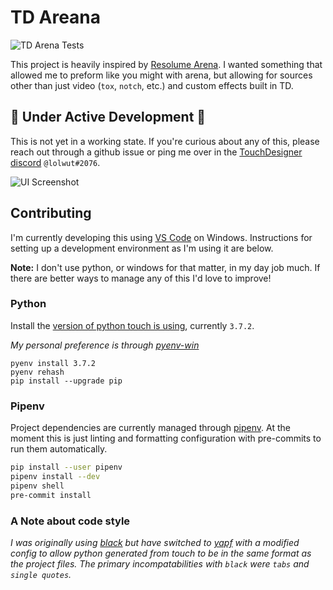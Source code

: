 # TD Areana

![TD Arena Tests](https://github.com/llwt/TD-Arena/workflows/TD%20Arena%20Tests/badge.svg)

This project is heavily inspired by [Resolume Arena](https://resolume.com/). I wanted something that allowed me to preform like you might with arena, but allowing for sources other than just video (`tox`, `notch`, etc.) and custom effects built in TD.

## 🚧 Under Active Development 🚧

This is not yet in a working state. If you're curious about any of this, please reach out through a github issue or ping me over in the [TouchDesigner discord](http://td-discord.com/) `@lolwut#2076`.

![UI Screenshot](docs/images/2020-05-20-ui.png)

## Contributing

I'm currently developing this using [VS Code](https://code.visualstudio.com/) on Windows. Instructions for setting up a development environment as I'm using it are below.

**Note:** I don't use python, or windows for that matter, in my day job much. If there are better ways to manage any of this I'd love to improve!

### Python

Install the [version of python touch is using](https://docs.derivative.ca/Release_Notes#New_Python), currently `3.7.2`.

_My personal preference is through [pyenv-win](https://github.com/pyenv-win/pyenv-win)_

```
pyenv install 3.7.2
pyenv rehash
pip install --upgrade pip
```

### Pipenv

Project dependencies are currently managed through [pipenv](https://pipenv.pypa.io/en/latest/install/#installing-pipenv). At the moment this is just linting and formatting configuration with pre-commits to run them automatically.

```sh
pip install --user pipenv
pipenv install --dev
pipenv shell
pre-commit install
```

### A Note about code style

_I was originally using [black](https://github.com/psf/black) but have switched to [yapf](https://github.com/google/yapf) with a modified config to allow python generated from touch to be in the same format as the project files. The primary incompatabilities with `black` were `tabs` and `single quotes`._
